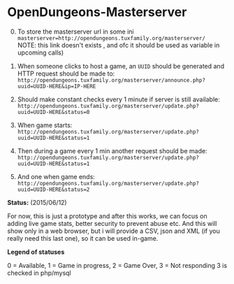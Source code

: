 # OpenDungeons-Masterserver

0. To store the masterserver url in some ini  
`masterserver=http://opendungeons.tuxfamily.org/masterserver/`  
NOTE: this link doesn't exists , and ofc it should be used as variable in upcoming calls)

2. When someone clicks to host a game, an `UUID` should be generated and HTTP request should be made to:  
`http://opendungeons.tuxfamily.org/masterserver/announce.php?uuid=UUID-HERE&ip=IP-HERE`

3. Should make constant checks every 1 minute if server is still available:  
`http://opendungeons.tuxfamily.org/masterserver/update.php?uuid=UUID-HERE&status=0`

3. When game starts:  
`http://opendungeons.tuxfamily.org/masterserver/update.php?uuid=UUID-HERE&status=1`

4. Then during a game every 1 min another request should be made:  
`http://opendungeons.tuxfamily.org/masterserver/update.php?uuid=UUID-HERE&status=1`

5. And one when game ends:  
`http://opendungeons.tuxfamily.org/masterserver/update.php?uuid=UUID-HERE&status=2`

**Status:** (2015/06/12)

For now, this is just a prototype and after this works, we can focus on adding live game stats, better security to prevent abuse etc.
And this will show only in a web browser, but i will provide a CSV, json and XML (if you really need this last one), so it can be used in-game.


**Legend of statuses**

0 = Available, 1 = Game in progress, 2 = Game Over, 3 = Not responding
3 is checked in php/mysql
